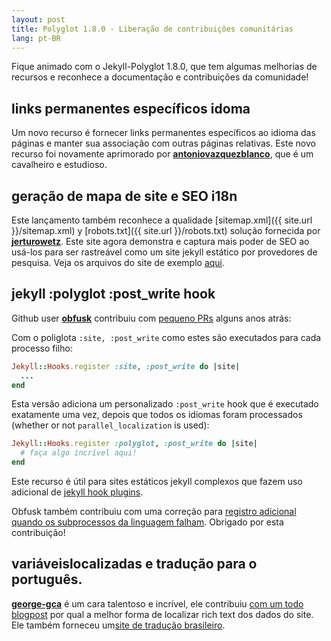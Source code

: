 ```yaml
---
layout: post
title: Polyglot 1.8.0 - Liberação de contribuições comunitárias
lang: pt-BR
---
```


Fique animado com o Jekyll-Polyglot 1.8.0, que tem algumas melhorias de recursos e reconhece a documentação e contribuições da comunidade!

## links permanentes específicos idoma

Um novo recurso é fornecer links permanentes específicos ao idioma das páginas e manter sua associação com outras páginas relativas. Este novo recurso foi novamente aprimorado por **[antoniovazquezblanco](https://github.com/antoniovazquezblanco)**, que é um cavalheiro e estudioso.

## geração de mapa de site e SEO i18n

Este lançamento também reconhece a qualidade [sitemap.xml]({{ site.url }}/sitemap.xml) y [robots.txt]({{ site.url }}/robots.txt) solução fornecida por **[jerturowetz](https://github.com/jerturowetz)**. Este site agora demonstra e captura mais poder de SEO ao usá-los para ser rastreável como um site jekyll estático por provedores de pesquisa. Veja os arquivos do site de exemplo [aqui](https://github.com/untra/polyglot/tree/master/site).

## jekyll :polyglot :post_write hook

Github user **[obfusk](https://github.com/obfusk)** contribuiu com [pequeno PRs](https://github.com/untra/polyglot/pull/142) alguns anos atrás:

Com o poliglota `:site, :post_write` como estes são executados para cada processo filho:

```rb
Jekyll::Hooks.register :site, :post_write do |site|
  ...
end
```

Esta versão adiciona um personalizado `:post_write` hook que é executado exatamente uma vez, depois que todos os idiomas foram processados (whether or not `parallel_localization` is used):

```rb
Jekyll::Hooks.register :polyglot, :post_write do |site|
  # faça algo incrível aqui!
end
```

Este recurso é útil para sites estáticos jekyll complexos que fazem uso adicional de [jekyll hook plugins](https://jekyllrb.com/docs/plugins/hooks/).

Obfusk também contribuiu com uma correção para [registro adicional quando os subprocessos da linguagem falham](https://github.com/untra/polyglot/pull/145). Obrigado por esta contribuição!

## variáveis ​​localizadas e tradução para o português.

**[george-gca](https://github.com/george-gca)** é um cara talentoso e incrível, ele contribuiu [com um todo blogpost](/2024/02/29/localized-variables/) por qual a melhor forma de localizar rich text dos dados do site. Ele também forneceu um[site de tradução brasileiro](https://polyglot.untra.io/pt-BR/). 

